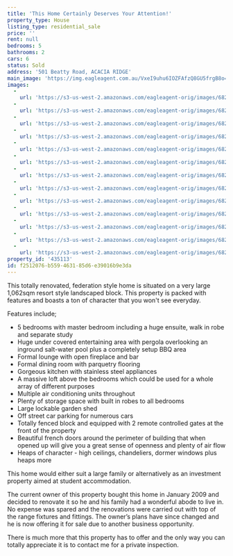 ```yaml
---
title: 'This Home Certainly Deserves Your Attention!'
property_type: House
listing_type: residential_sale
price: ''
rent: null
bedrooms: 5
bathrooms: 2
cars: 6
status: Sold
address: '501 Beatty Road, ACACIA RIDGE'
main_image: 'https://img.eagleagent.com.au/VxeI9uhu6IOZFAfzQ8GU5frgB8o=/1280x854/smart/https://s3-us-west-2.amazonaws.com/eagleagent-orig/images/6820626/113404203-image-M.jpg'
images:
  -
    url: 'https://s3-us-west-2.amazonaws.com/eagleagent-orig/images/6820638/113404203-image-L.jpg'
  -
    url: 'https://s3-us-west-2.amazonaws.com/eagleagent-orig/images/6820637/113404203-image-K.jpg'
  -
    url: 'https://s3-us-west-2.amazonaws.com/eagleagent-orig/images/6820636/113404203-image-J.jpg'
  -
    url: 'https://s3-us-west-2.amazonaws.com/eagleagent-orig/images/6820635/113404203-image-I.jpg'
  -
    url: 'https://s3-us-west-2.amazonaws.com/eagleagent-orig/images/6820634/113404203-image-H.jpg'
  -
    url: 'https://s3-us-west-2.amazonaws.com/eagleagent-orig/images/6820633/113404203-image-G.jpg'
  -
    url: 'https://s3-us-west-2.amazonaws.com/eagleagent-orig/images/6820632/113404203-image-F.jpg'
  -
    url: 'https://s3-us-west-2.amazonaws.com/eagleagent-orig/images/6820631/113404203-image-E.jpg'
  -
    url: 'https://s3-us-west-2.amazonaws.com/eagleagent-orig/images/6820630/113404203-image-D.jpg'
  -
    url: 'https://s3-us-west-2.amazonaws.com/eagleagent-orig/images/6820629/113404203-image-C.jpg'
  -
    url: 'https://s3-us-west-2.amazonaws.com/eagleagent-orig/images/6820628/113404203-image-B.jpg'
  -
    url: 'https://s3-us-west-2.amazonaws.com/eagleagent-orig/images/6820627/113404203-image-A.jpg'
  -
    url: 'https://s3-us-west-2.amazonaws.com/eagleagent-orig/images/6820626/113404203-image-M.jpg'
property_id: '435113'
id: f2512076-b559-4631-85d6-e39016b9e3da
---
```

This totally renovated, federation style home is situated on a very large 1,062sqm resort style landscaped block. This property is packed with features and boasts a ton of character that you won't see everyday.

Features include;
*  5 bedrooms with master bedroom including a huge ensuite, walk in robe and separate study
*  Huge under covered entertaining area with pergola overlooking an inground salt-water pool plus a completely setup BBQ area
*  Formal lounge with open fireplace and bar
*  Formal dining room with parquetry flooring
*  Gorgeous kitchen with stainless steel appliances
*  A massive loft above the bedrooms which could be used for a whole array of different purposes
*  Multiple air conditioning units throughout
*  Plenty of storage space with built in robes to all bedrooms
*  Large lockable garden shed
*  Off street car parking for numerous cars
*  Totally fenced block and equipped with 2 remote controlled gates at the front of the property
*  Beautiful french doors around the perimeter of building that when opened up will give you a great sense of openness and plenty of air flow
*  Heaps of character - high ceilings, chandeliers, dormer windows plus heaps more

This home would either suit a large family or alternatively as an investment property aimed at student accommodation.

The current owner of this property bought this home in January 2009 and decided to renovate it so he and his family had a wonderful abode to live in. No expense was spared and the renovations were carried out with top of the range fixtures and fittings. The owner’s plans have since changed and he is now offering it for sale due to another business opportunity.

There is much more that this property has to offer and the only way you can totally appreciate it is to contact me for a private inspection.